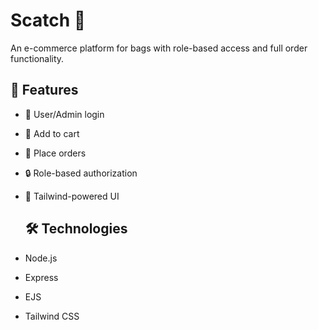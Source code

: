 # Scatch 👜
An e-commerce platform for bags with role-based access and full order functionality.

## 🚀 Features
- 👤 User/Admin login
- 🛒 Add to cart
- 🧾 Place orders
- 🔒 Role-based authorization
- 🎨 Tailwind-powered UI

  ## 🛠️ Technologies
- Node.js
- Express
- EJS
- Tailwind CSS

